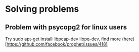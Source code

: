 # Solving problems

## Problem with psycopg2 for linux users
Try sudo apt-get install libpcap-dev libpq-dev, find more (here)[https://github.com/facebook/prophet/issues/418]